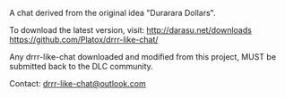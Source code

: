 A chat derived from the original idea "Durarara Dollars".

To download the latest version, visit:
http://darasu.net/downloads
https://github.com/Platox/drrr-like-chat/

Any drrr-like-chat downloaded and modified from this project, MUST be submitted back to the DLC community.

Contact: drrr-like-chat@outlook.com